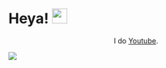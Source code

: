 <!-- Top Area -->
# Heya! <img src="https://raw.githubusercontent.com/MartinHeinz/MartinHeinz/master/wave.gif" width="30px">
</p>

<p align='center'>I do <a href="https://www.youtube.com/c/alizardguy">Youtube</a>.</p>

</p>

<!-- Middle Area -->

![](https://img.shields.io/badge/<I_am>-<cool>-informational?style=flat&logo=<LOGO_NAME>&logoColor=white&color=2bbc8a)



